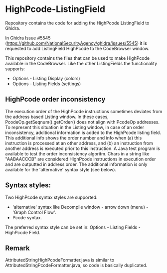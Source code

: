 # HighPcode-ListingField
Repository contains the code for adding the HighPcode ListingField to Ghidra.

In Ghidra Issue #5545 (https://github.com/NationalSecurityAgency/ghidra/issues/5545) it is requested to add ListingField HighPcode to the CodeBrowser window.

This repository contains the files that can be used to make HighPcode available in the CodeBrowser.
Like the other ListingFields the functionality supports:
- Options - Listing Display (colors)
- Options - Listing Fields  (settings)

## HighPcode order inconsistency
The execution order of the HighPcode instructions sometimes deviates from the address based Listing window. In these cases, PcodeOp.getSeqnum().getOrder() does not align with 
PcodeOp addresses. To represent this situation in the Listing window, in case of an order inconsistency, additional information is added to the HighPcode listing field. 
This additional info shows the order number and info when (a) this instruction is processed at an other address, and (b) an instruction from another address is executed prior to this instruction.
A Java test program is available to test the order inconsistency algoritm. Chars in a string like "AABAACCCB" are considered HighPcode instructions in execution order and are outputted in address order.
The additional information is only available for the 'alternative' syntax style (see below). 

## Syntax styles:
Two HighPcode syntax styles are supported:
- 'alternative' syntax like Decompile window - arrow down (menu) - 'Graph Control Flow'.
- Pcode syntax.

The preferred syntax style can be set in: Options - Listing Fields - HighPcode Field.

## Remark
AttributedStringHighPcodeFormatter.java is similar to AttributedStringPcodeFormatter.java, so code is basically duplicated.
